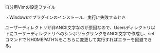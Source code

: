 自分用Vimの設定ファイル

・Windowsでプラグインのインストール、実行に失敗するとき

  ユーザーディレクトリが非ANCII文字なのが原因なので、Usersディレクトリ以下にユーザーディレクトリへのシンボリックリンクをANCII文字で作成し、setコマンドで%HOMEPATH%をこちらに変更して実行すればエラーを回避できる。

